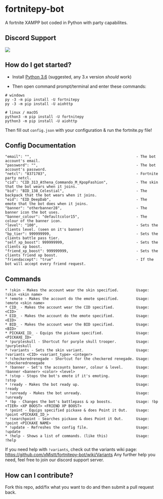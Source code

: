 # fortnitepy-bot
A fortnite XAMPP bot coded in Python with party capabilites.

## Discord Support
<a href="https://discord.gg/9y9Sqt2"><img src="https://i.imgur.com/wWTDpdl.png"></a>

## How do I get started?

* Install [Python 3.6](https://www.python.org/downloads/release/python-360/ "Python 3.6 Download") (suggested, any 3.x version *should* work)

* Then open command prompt/terminal and enter these commands:
```
# windows
py -3 -m pip install -U fortnitepy
py -3 -m pip install -U aiohttp

# linux / macOS
python3 -m pip install -U fortnitepy
python3 -m pip install -U aiohttp
```

Then fill out ``config.json`` with your configuration & run the fortnite.py file!


## Config Documentation
```
"email": "",                                                - The bot account's email.
"password": "",                                             - The bot account's password.
"netcl": "8371783",                                         - Fortnite party netcl.
"cid": "CID_313_Athena_Commando_M_KpopFashion",             - The skin that the bot wears when it joins.
"bid": "BID_138_Celestial",                                 - The backpack that the bot wears when it joins.
"eid": "EID_DeepDab",                                       - The emote that the bot does when it joins.
"banner": "otherbanner28",                                  - The banner icon the bot uses.
"banner_colour": "defaultcolor15",                          - The colour of the banner icon.
"level": "100",                                             - Sets the clients level. (seen on it's banner)
"bp_tier": 999999999,                                       - Sets the clients battle pass tier.
"self_xp_boost": 999999999,                                 - Sets the clients xp boost. 
"friend_xp_boost": 999999999,                               - Sets the clients friend xp boost.
"friendaccept": "true"                                      - If the bot will accept every friend request.
```

## Commands
```
* !skin - Makes the account wear the skin specified.        Usage: !skin <skin name>
* !emote - Makes the account do the emote specified.        Usage: !emote <skin name>
* CID_ - Makes the account wear the CID specified.          Usage: <CID>
* EID_ - Makes the account do the emote specified.          Usage: <EID>
* BID_ - Makes the account wear the BID specified.          Usage: <BID>
* PICKAXE_ID_ - Equips the pickaxe specified.               Usage: <PICKAXE_ID>
* !purpleskull - Shortcut for purple skull trooper.         Usage: !purpleskull
* !variants - Sets the skin variant.                        Usage: !variants <CID> <variant_type> <integer>
* !checkeredrenegade - Shortcut for the checkered renegade. Usage: !checkeredrenegade
* !banner - Set's the accounts banner, colour & level.      Usage: !banner <banner> <color> <level>
* !stop - Stops the bot's emote if it's emoting.            Usage: !stop
* !ready - Makes the bot ready up.                          Usage: !ready
* !unready - Makes the bot unready.                         Usage: !unready
* !bp - Changes the bot's battlepass & xp boosts.           Usage: !bp <TIER> <XP BOOST> <FRIEND XP BOOST>
* !point - Equips specified pickaxe & does Point it Out.    Usage: !point <PICKAXE_ID_>
* !searchpoint - Searches pickaxe & does Point it Out.      Usage: !point <PICKAXE NAME>
* !update - Refreshes the config file.                      Usage: !update
* !help - Shows a list of commands. (like this)             Usage: !help
```

If you need help with ``!variants``, check out the variants wiki page: https://github.com/xMistt/fortnitepy-bot/wiki/Variants Any further help you need, feel free to join our discord support server.

## How can I contribute?
Fork this repo, add/fix what you want to do and then submit a pull request back.

